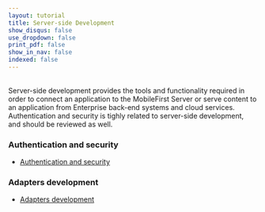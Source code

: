 ```yaml
---
layout: tutorial
title: Server-side Development
show_disqus: false
use_dropdown: false
print_pdf: false
show_in_nav: false
indexed: false
---
```

<br>
Server-side development provides the tools and functionality required in order to connect an application to the MobileFirst Server or serve content to an application from  Enterprise back-end systems and cloud services. Authentication and security is tighly related to server-side development, and should be reviewed as well.

### Authentication and security

* [Authentication and security](../authentication-and-security/)

### Adapters development

* [Adapters development](../adapters/)
